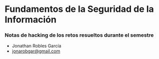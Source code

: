 # Fundamentos de la Seguridad de la Información

### Notas de hacking de los retos resueltos durante el semestre

- Jonathan Robles García
- jonarobgar@gmail.com
